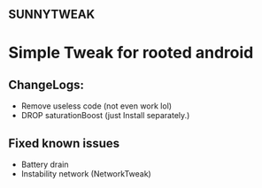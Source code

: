 ## SUNNYTWEAK
# Simple Tweak for rooted android

## ChangeLogs:
- Remove useless code (not even work lol)
- DROP saturationBoost (just Install separately.)

## Fixed known issues
- Battery drain 
- Instability network (NetworkTweak)